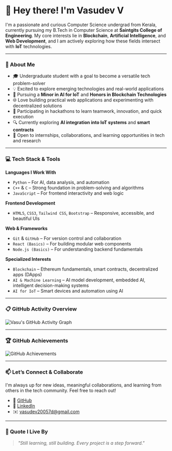 # 👋 Hey there! I'm Vasudev V

I'm a passionate and curious Computer Science undergrad from Kerala, currently pursuing my B.Tech in Computer Science at **Saintgits College of Engineering**. My core interests lie in **Blockchain**, **Artificial Intelligence**, and **Web Development**, and I am actively exploring how these fields intersect with **IoT** technologies.

---

### 🧠 About Me

- 🎓 Undergraduate student with a goal to become a versatile tech problem-solver  
- 💡 Excited to explore emerging technologies and real-world applications  
- 🧠 Pursuing a **Minor in AI for IoT** and **Honors in Blockchain Technologies**  
- 🌐 Love building practical web applications and experimenting with decentralized solutions  
- 🚀 Participating in hackathons to learn teamwork, innovation, and quick execution  
- 🔍 Currently exploring **AI integration into IoT systems** and **smart contracts**  
- 🤝 Open to internships, collaborations, and learning opportunities in tech and research  

---

### 💻 Tech Stack & Tools

**Languages I Work With**  
- `Python` – For AI, data analysis, and automation  
- `C++` & `C` – Strong foundation in problem-solving and algorithms  
- `JavaScript` – For frontend interactivity and web logic  

**Frontend Development**  
- `HTML5`, `CSS3`, `Tailwind CSS`, `Bootstrap` – Responsive, accessible, and beautiful UIs  

**Web & Frameworks**  
- `Git` & `GitHub` – For version control and collaboration  
- `React (Basics)` – For building modular web components  
- `Node.js (Basics)` – For understanding backend fundamentals  

**Specialized Interests**  
- `Blockchain` – Ethereum fundamentals, smart contracts, decentralized apps (DApps)  
- `AI & Machine Learning` – AI model development, embedded AI, intelligent decision-making systems  
- `AI for IoT` – Smart devices and automation using AI  

---

### 📋 GitHub Activity Overview

![Vasu's GitHub Activity Graph](https://github-readme-activity-graph.vercel.app/graph?username=Vasu-uu&theme=tokyonight)

---

### 🏆 GitHub Achievements

![GitHub Achievements](https://github-profile-trophy.vercel.app/?username=Vasu-uu&theme=tokyonight&no-frame=true&no-bg=true)

---

### 📫 Let’s Connect & Collaborate

I'm always up for new ideas, meaningful collaborations, and learning from others in the tech community. Feel free to reach out!

- 🔗 [GitHub](https://github.com/Vasu-uu)  
- 🔗 [LinkedIn](https://linkedin.com/in/vasudev-v-)  
- ✉️ vasudev20057d@gmail.com  

---

### 📌 Quote I Live By

> *"Still learning, still building. Every project is a step forward."*
